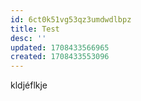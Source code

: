 ```yaml
---
id: 6ct0k51vg53qz3umdwdlbpz
title: Test
desc: ''
updated: 1708433566965
created: 1708433553096
---
```

kldjéflkje